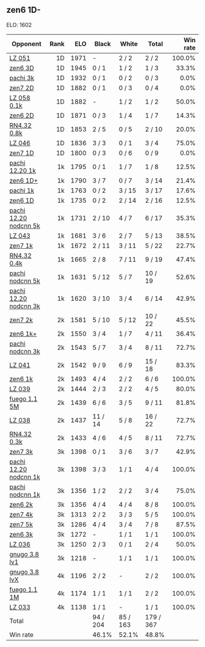 ## zen6 1D- ##

ELO: 1602

Opponent | Rank | ELO | Black | White | Total | Win rate
---------|-----:|----:|-------|-------|-------|-------:
[LZ 051](LZ%20051.md) | 1D | 1971 | - | 2 / 2 | 2 / 2 | 100.0%
[zen6 3D](zen6%203D.md) | 1D | 1945 | 0 / 1 | 1 / 2 | 1 / 3 | 33.3%
[pachi 3k](pachi%203k.md) | 1D | 1932 | 0 / 1 | 0 / 2 | 0 / 3 | 0.0%
[zen7 2D](zen7%202D.md) | 1D | 1882 | 0 / 1 | 0 / 3 | 0 / 4 | 0.0%
[LZ 058 0.1k](LZ%20058%200.1k.md) | 1D | 1882 | - | 1 / 2 | 1 / 2 | 50.0%
[zen6 2D](zen6%202D.md) | 1D | 1871 | 0 / 3 | 1 / 4 | 1 / 7 | 14.3%
[RN4.32 0.8k](RN4.32%200.8k.md) | 1D | 1853 | 2 / 5 | 0 / 5 | 2 / 10 | 20.0%
[LZ 046](LZ%20046.md) | 1D | 1836 | 3 / 3 | 0 / 1 | 3 / 4 | 75.0%
[zen7 1D](zen7%201D.md) | 1D | 1800 | 0 / 3 | 0 / 6 | 0 / 9 | 0.0%
[pachi 12.20 1k](pachi%2012.20%201k.md) | 1k | 1795 | 0 / 1 | 1 / 7 | 1 / 8 | 12.5%
[zen6 1D+](zen6%201D+.md) | 1k | 1790 | 3 / 7 | 0 / 7 | 3 / 14 | 21.4%
[pachi 1k](pachi%201k.md) | 1k | 1763 | 0 / 2 | 3 / 15 | 3 / 17 | 17.6%
[zen6 1D](zen6%201D.md) | 1k | 1735 | 0 / 2 | 2 / 14 | 2 / 16 | 12.5%
[pachi 12.20 nodcnn 5k](pachi%2012.20%20nodcnn%205k.md) | 1k | 1731 | 2 / 10 | 4 / 7 | 6 / 17 | 35.3%
[LZ 043](LZ%20043.md) | 1k | 1681 | 3 / 6 | 2 / 7 | 5 / 13 | 38.5%
[zen7 1k](zen7%201k.md) | 1k | 1672 | 2 / 11 | 3 / 11 | 5 / 22 | 22.7%
[RN4.32 0.4k](RN4.32%200.4k.md) | 1k | 1665 | 2 / 8 | 7 / 11 | 9 / 19 | 47.4%
[pachi nodcnn 5k](pachi%20nodcnn%205k.md) | 1k | 1631 | 5 / 12 | 5 / 7 | 10 / 19 | 52.6%
[pachi 12.20 nodcnn 3k](pachi%2012.20%20nodcnn%203k.md) | 1k | 1620 | 3 / 10 | 3 / 4 | 6 / 14 | 42.9%
[zen7 2k](zen7%202k.md) | 2k | 1581 | 5 / 10 | 5 / 12 | 10 / 22 | 45.5%
[zen6 1k+](zen6%201k+.md) | 2k | 1550 | 3 / 4 | 1 / 7 | 4 / 11 | 36.4%
[pachi nodcnn 3k](pachi%20nodcnn%203k.md) | 2k | 1543 | 5 / 7 | 3 / 4 | 8 / 11 | 72.7%
[LZ 041](LZ%20041.md) | 2k | 1542 | 9 / 9 | 6 / 9 | 15 / 18 | 83.3%
[zen6 1k](zen6%201k.md) | 2k | 1493 | 4 / 4 | 2 / 2 | 6 / 6 | 100.0%
[LZ 039](LZ%20039.md) | 2k | 1444 | 2 / 3 | 2 / 2 | 4 / 5 | 80.0%
[fuego 1.1 5M](fuego%201.1%205M.md) | 2k | 1439 | 6 / 6 | 3 / 5 | 9 / 11 | 81.8%
[LZ 038](LZ%20038.md) | 2k | 1437 | 11 / 14 | 5 / 8 | 16 / 22 | 72.7%
[RN4.32 0.3k](RN4.32%200.3k.md) | 2k | 1433 | 4 / 6 | 4 / 5 | 8 / 11 | 72.7%
[zen7 3k](zen7%203k.md) | 3k | 1398 | 0 / 1 | 3 / 6 | 3 / 7 | 42.9%
[pachi 12.20 nodcnn 1k](pachi%2012.20%20nodcnn%201k.md) | 3k | 1398 | 3 / 3 | 1 / 1 | 4 / 4 | 100.0%
[pachi nodcnn 1k](pachi%20nodcnn%201k.md) | 3k | 1356 | 1 / 2 | 2 / 2 | 3 / 4 | 75.0%
[zen6 2k](zen6%202k.md) | 3k | 1356 | 4 / 4 | 4 / 4 | 8 / 8 | 100.0%
[zen7 4k](zen7%204k.md) | 3k | 1313 | 2 / 2 | 3 / 3 | 5 / 5 | 100.0%
[zen7 5k](zen7%205k.md) | 3k | 1286 | 4 / 4 | 3 / 4 | 7 / 8 | 87.5%
[zen6 3k](zen6%203k.md) | 3k | 1272 | - | 1 / 1 | 1 / 1 | 100.0%
[LZ 036](LZ%20036.md) | 3k | 1250 | 2 / 3 | 0 / 1 | 2 / 4 | 50.0%
[gnugo 3.8 lv1](gnugo%203.8%20lv1.md) | 3k | 1218 | - | 1 / 1 | 1 / 1 | 100.0%
[gnugo 3.8 lvX](gnugo%203.8%20lvX.md) | 4k | 1196 | 2 / 2 | - | 2 / 2 | 100.0%
[fuego 1.1 1M](fuego%201.1%201M.md) | 4k | 1174 | 1 / 1 | 1 / 1 | 2 / 2 | 100.0%
[LZ 033](LZ%20033.md) | 4k | 1138 | 1 / 1 | - | 1 / 1 | 100.0%
Total | | | 94 / 204 | 85 / 163 | 179 / 367 | 
Win rate| | | 46.1% | 52.1% | 48.8% | 
